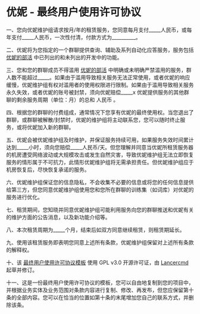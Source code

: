 <body>
<h1>优妮 - 最终用户使用许可协议</h1>
<p>一、您向优妮维护组请求按月/年的租赁服务，您同意每月支付_____人民币，或每年支付_____人民币，一次性付清，付款方式为__________。</p>
<p>二、优妮将为您指定的一个群聊提供查询、辅助及系列自动化应答服务，服务包括 <a href="https://yuni.lancercmd.cc/yobot/help/">优妮的部活</a> 中已列出的和未列出的开发中的功能。</p>
<p>三、您和您的群聊成员不得滥用 <a href="https://yuni.lancercmd.cc/yobot/help/">优妮的部活</a> 中明确或未明确严禁滥用的服务，群人数不能超过_____。如果由于滥用导致相关服务无法正常使用，或者优妮的响应缓慢，优妮维护组有权对滥用者的使用权限进行限制。如果由于滥用导致相关服务永久失效，或者优妮的账号被封禁，须向优妮赔偿_____x 优妮提供服务的其他群聊的剩余服务周期（单位：月）的总和 人民币 。</p>
<p>四、根据您的群聊的付费组成，通常情况下您享有优妮的最终使用权。当您退出了群聊，或群聊被解散/封禁时，优妮的维护组将主动联系您，您可以随时终止服务，或将优妮加入新的群聊。</p>
<p>五、优妮会被优妮维护组及时维护，并保证服务持续可用，如果服务失效时间累计达到_____小时，须向您赔偿_____人民币/天。但您理解并同意当优妮所租赁服务器的机房遭受网络波动或大规模攻击或发生自然灾害，导致优妮维护组无法立即恢复服务的情形属于不可抗力，此情形优妮维护组将无需承担责任。但优妮维护组应于机房恢复后，尽快恢复承诺的服务。</p>
<p>六、优妮维护组保证您的信息隐私，不会收集不必要的信息或将您的任何信息提供给第三方，但您同意优妮维护组使用您和您所在群聊的训练集（如词库）对优妮的服务进行优化。</p>
<p>七、租赁期间，您知晓并同意优妮维护组可能利用服务向您的群聊推送和优妮有关的维护方面的公告消息，以及新功能介绍等。</p>
<p>八、本次租赁周期为_____个月，结束后如双方同意继续租赁，则租赁期延长。</p>
<p>九、使用该租赁服务即表明您同意上述所有条款，优妮维护组保留对上述所有条款的解释权。</p>
<p>十、该 <a href="https://github.com/Lancercmd/Yuni-EULA/blob/master/README.md">最终用户使用许可协议模板</a> 使用 GPL v3.0 开源许可证，由 <a href="https://github.com/Lancercmd">Lancercmd</a> 起草并修订。</p>
<p>十一、这是一份最终用户使用许可协议的模板，您可以自由地复制到您的项目中，并根据业务实体及业务范围对条款内容进行复制、修改、再发布，但您应保留第十条的全部内容。您可以在恰当的位置如第十条的末尾增加您自己的联系方式，并删除该条。</p>
</body>
